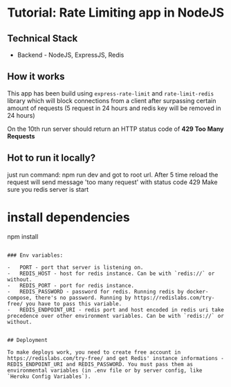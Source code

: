 # Tutorial: Rate Limiting app in NodeJS 

## Technical Stack

- Backend - NodeJS, ExpressJS, Redis

## How it works

This app has been build using `express-rate-limit` and `rate-limit-redis` library which will block connections from a client after surpassing certain amount of requests (5 request in 24 hours and redis key will be removed in 24 hours)

On the 10th run server should return an HTTP status code of **429 Too Many Requests**


## Hot to run it locally?
just run command: npm run dev and got to root url. After 5 time reload the request will send message 'too many request' with status code 429
Make sure you redis server is start
# install dependencies
npm install

```

### Env variables:

-   PORT - port that server is listening on.
-   REDIS_HOST - host for redis instance. Can be with `redis://` or without.
-   REDIS_PORT - port for redis instance.
-   REDIS_PASSWORD - password for redis. Running redis by docker-compose, there's no password. Running by https://redislabs.com/try-free/ you have to pass this variable.
-   REDIS_ENDPOINT_URI - redis port and host encoded in redis uri take precedence over other environment variables. Can be with `redis://` or without.


## Deployment

To make deploys work, you need to create free account in https://redislabs.com/try-free/ and get Redis' instance informations - REDIS_ENDPOINT_URI and REDIS_PASSWORD. You must pass them as environmental variables (in .env file or by server config, like `Heroku Config Variables`).
